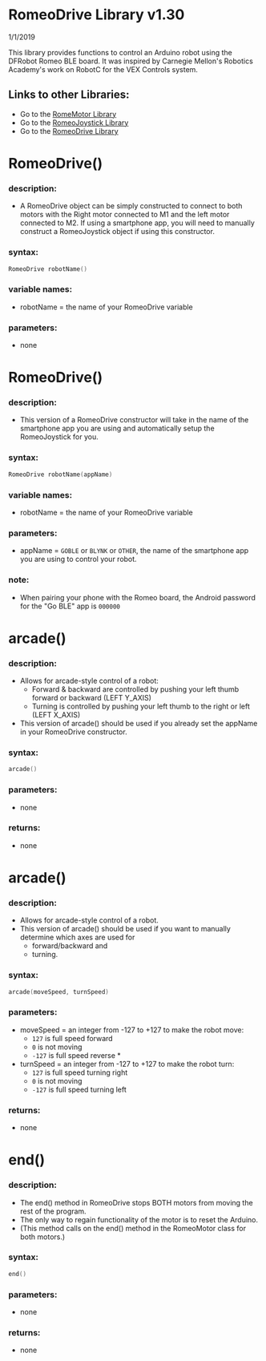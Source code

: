 # RomeoDrive Library v1.30
1/1/2019

This library provides functions to control an Arduino robot using the DFRobot Romeo BLE board.
It was inspired by Carnegie Mellon's Robotics Academy's work on RobotC for the VEX Controls system.

## Links to other Libraries:
* Go to the [RomeMotor Library](docs/RomeoMotor%20Library.md)
* Go to the [RomeoJoystick Library](RomeoJoystick%20Library.md)
* Go to the [RomeoDrive Library](docs/RomeoDrive%20Library.md)


# RomeoDrive()
### description:
* A RomeoDrive object can be simply constructed to connect to both motors with the Right motor connected to M1 and the left motor connected to M2.  If using a smartphone app, you will need to manually construct a RomeoJoystick object if using this constructor.
### syntax:
```c
RomeoDrive robotName()
```
### variable names:
* robotName = the name of your RomeoDrive variable
### parameters:
* none


# RomeoDrive()
### description:
* This version of a RomeoDrive constructor will take in the name of the smartphone app you are using and automatically setup the RomeoJoystick for you.
### syntax:
```c
RomeoDrive robotName(appName)
```
### variable names:
* robotName = the name of your RomeoDrive variable
### parameters:
* appName = ```GOBLE``` or ```BLYNK``` or ```OTHER```, the name of the smartphone app you are using to control your robot.

### note:
* When pairing your phone with the Romeo board, the Android password for the "Go BLE" app is ```000000```


# arcade()
### description:
* Allows for arcade-style control of a robot:
  * Forward & backward are controlled by pushing your left thumb forward or backward (LEFT Y_AXIS)
  * Turning is controlled by pushing your left thumb to the right or left (LEFT X_AXIS)
* This version of arcade() should be used if you already set the appName in your RomeoDrive constructor.
### syntax:
```c
arcade()
```
### parameters:
* none
### returns:
* none


# arcade()
### description:
* Allows for arcade-style control of a robot.
* This version of arcade() should be used if you want to manually determine which axes are used for 
  * forward/backward and 
  * turning.
### syntax:
```c
arcade(moveSpeed, turnSpeed)
```
### parameters:
* moveSpeed = an integer from -127 to +127 to make the robot move:
  * ```127``` is full speed forward
  * ```0``` is not moving
  * ```-127``` is full speed reverse
    *
* turnSpeed = an integer from -127 to +127 to make the robot turn:
  * ```127``` is full speed turning right
  * ```0``` is not moving
  * ```-127``` is full speed turning left
### returns:
* none


# end()
### description:
* The end() method in RomeoDrive stops BOTH motors from moving the rest of the program.
* The only way to regain functionality of the motor is to reset the Arduino.
* (This method calls on the end() method in the RomeoMotor class for both motors.)
### syntax:
```c
end()
```
 ### parameters:
 * none
 ### returns:
 * none

 